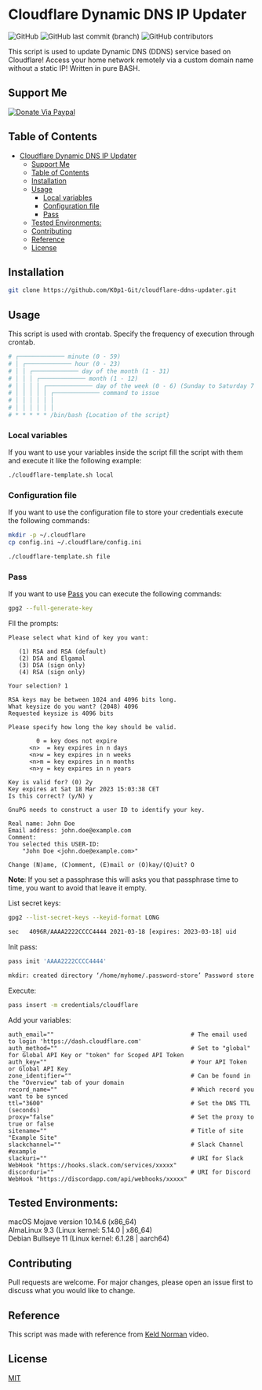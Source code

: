 # Cloudflare Dynamic DNS IP Updater
<img alt="GitHub" src="https://img.shields.io/github/license/K0p1-Git/cloudflare-ddns-updater?color=black"> <img alt="GitHub last commit (branch)" src="https://img.shields.io/github/last-commit/K0p1-Git/cloudflare-ddns-updater/main"> <img alt="GitHub contributors" src="https://img.shields.io/github/contributors/K0p1-Git/cloudflare-ddns-updater">

This script is used to update Dynamic DNS (DDNS) service based on Cloudflare! Access your home network remotely via a custom domain name without a static IP! Written in pure BASH.

## Support Me
[![Donate Via Paypal](https://www.paypalobjects.com/en_US/i/btn/btn_donateCC_LG.gif)](https://www.paypal.me/Jasonkkf)

## Table of Contents

- [Cloudflare Dynamic DNS IP Updater](#cloudflare-dynamic-dns-ip-updater)
  * [Support Me](#support-me)
  * [Table of Contents](#table-of-contents)
  * [Installation](#installation)
  * [Usage](#usage)
    + [Local variables](#local-variables)
    + [Configuration file](#configuration-file)
    + [Pass](#pass)
  * [Tested Environments:](#tested-environments)
  * [Contributing](#contributing)
  * [Reference](#reference)
  * [License](#license)

## Installation

```bash
git clone https://github.com/K0p1-Git/cloudflare-ddns-updater.git
```

## Usage
This script is used with crontab. Specify the frequency of execution through crontab.

```bash
# ┌───────────── minute (0 - 59)
# │ ┌───────────── hour (0 - 23)
# │ │ ┌───────────── day of the month (1 - 31)
# │ │ │ ┌───────────── month (1 - 12)
# │ │ │ │ ┌───────────── day of the week (0 - 6) (Sunday to Saturday 7 is also Sunday on some systems)
# │ │ │ │ │ ┌───────────── command to issue                               
# │ │ │ │ │ │
# │ │ │ │ │ │
# * * * * * /bin/bash {Location of the script}
```

### Local variables

If you want to use your variables inside the script fill the script with them and execute it like the following example:

```bash
./cloudflare-template.sh local
```

### Configuration file

If you want to use the configuration file to store your credentials execute the following commands:

```bash
mkdir -p ~/.cloudflare
cp config.ini ~/.cloudflare/config.ini

./cloudflare-template.sh file
```

### Pass

If you want to use [Pass](https://www.passwordstore.org/) you can execute the following commands:

```bash
gpg2 --full-generate-key
```

Fll the prompts:
```text
Please select what kind of key you want:

   (1) RSA and RSA (default)
   (2) DSA and Elgamal
   (3) DSA (sign only)
   (4) RSA (sign only)

Your selection? 1

RSA keys may be between 1024 and 4096 bits long.
What keysize do you want? (2048) 4096
Requested keysize is 4096 bits

Please specify how long the key should be valid.

        0 = key does not expire
      <n>  = key expires in n days
      <n>w = key expires in n weeks
      <n>m = key expires in n months
      <n>y = key expires in n years

Key is valid for? (0) 2y
Key expires at Sat 18 Mar 2023 15:03:38 CET
Is this correct? (y/N) y

GnuPG needs to construct a user ID to identify your key.

Real name: John Doe
Email address: john.doe@example.com
Comment: 
You selected this USER-ID:
    "John Doe <john.doe@example.com>"

Change (N)ame, (C)omment, (E)mail or (O)kay/(Q)uit? O
```

**Note**: If you set a passphrase this will asks you that passphrase time to time, you want to avoid that leave it empty.

List secret keys:

```bash
gpg2 --list-secret-keys --keyid-format LONG

sec   4096R/AAAA2222CCCC4444 2021-03-18 [expires: 2023-03-18] uid         John Doe <jdoe@example.com>
```

Init pass:

```bash
pass init 'AAAA2222CCCC4444'

mkdir: created directory ‘/home/myhome/.password-store’ Password store initialized for AAAA2222CCCC4444.
```

Execute:

```bash
pass insert -m credentials/cloudflare
```

Add your variables:

```text
auth_email=""                                       # The email used to login 'https://dash.cloudflare.com'
auth_method=""                                      # Set to "global" for Global API Key or "token" for Scoped API Token
auth_key=""                                         # Your API Token or Global API Key
zone_identifier=""                                  # Can be found in the "Overview" tab of your domain
record_name=""                                      # Which record you want to be synced
ttl="3600"                                          # Set the DNS TTL (seconds)
proxy="false"                                       # Set the proxy to true or false
sitename=""                                         # Title of site "Example Site"
slackchannel=""                                     # Slack Channel #example
slackuri=""                                         # URI for Slack WebHook "https://hooks.slack.com/services/xxxxx"
discorduri=""                                       # URI for Discord WebHook "https://discordapp.com/api/webhooks/xxxxx"
```

## Tested Environments:
macOS Mojave version 10.14.6 (x86_64) <br />
AlmaLinux 9.3 (Linux kernel: 5.14.0 | x86_64) <br />
Debian Bullseye 11 (Linux kernel: 6.1.28 | aarch64) <br />

## Contributing
Pull requests are welcome. For major changes, please open an issue first to discuss what you would like to change.

## Reference
This script was made with reference from [Keld Norman](https://www.youtube.com/watch?v=vSIBkH7sxos) video.

## License
[MIT](https://github.com/K0p1-Git/cloudflare-ddns-updater/blob/main/LICENSE)

